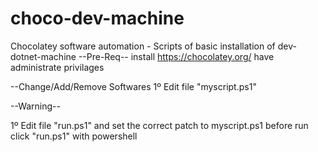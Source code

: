 # choco-dev-machine
Chocolatey software automation - Scripts of basic installation of dev-dotnet-machine
--Pre-Req--
install https://chocolatey.org/
have administrate privilages


--Change/Add/Remove Softwares
1º Edit file "myscript.ps1"


--Warning--

1º Edit file "run.ps1" and set the correct patch to myscript.ps1 before run click "run.ps1" with powershell


